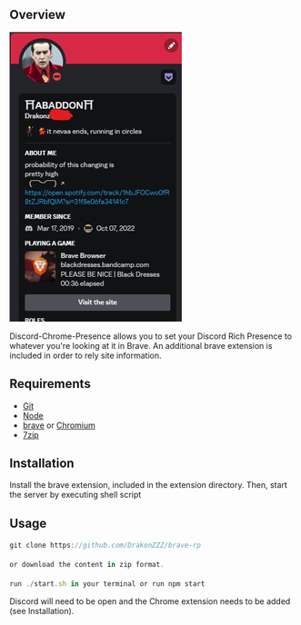 ## Overview

![Brave RPC](https://github.com/DrakonZZZ/brave-rpc/blob/1e2e6200d44335d78ff252f1eee83c3c089679bd/Active%20RPC%20image.jpg)

Discord-Chrome-Presence allows you to set your Discord Rich Presence to whatever you're looking at it in Brave. An additional brave extension is included in order to rely site information.

## Requirements


- [Git](https://git-scm.com/)
- [Node](https://nodejs.org/en/)
- [brave](https://brave.com) or [Chromium](https://www.chromium.org/getting-involved/download-chromium)
- [7zip](https://www.7-zip.org)

## Installation

Install the brave extension, included in the extension directory. Then, start the server by executing shell script 

## Usage
```javascript
git clone https://github.com/DrakonZZZ/brave-rp 

or download the content in zip format.

run ./start.sh in your terminal or run npm start
```


Discord will need to be open and the Chrome extension needs to be added (see Installation).
